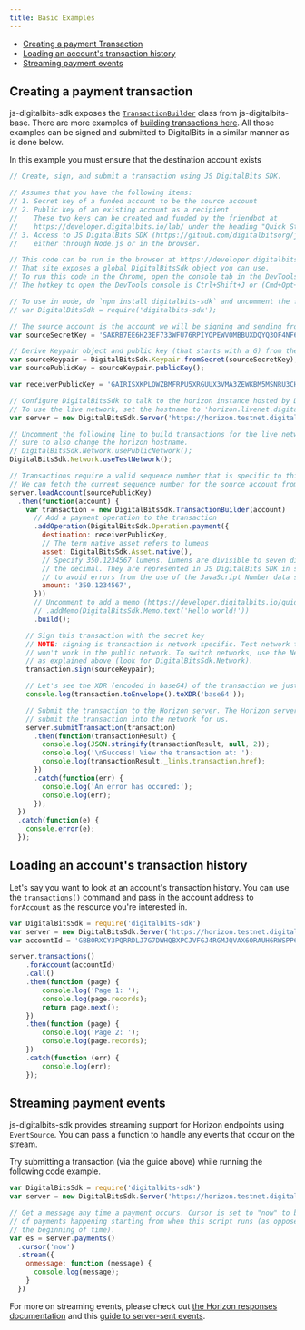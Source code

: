 ```yaml
---
title: Basic Examples
---
```


- [Creating a payment Transaction](#creating-a-payment-transaction)
- [Loading an account's transaction history](#loading-an-accounts-transaction-history)
- [Streaming payment events](#streaming-payment-events)

## Creating a payment transaction

js-digitalbits-sdk exposes the [`TransactionBuilder`](https://github.com/digitalbitsorg/js-digitalbits-base/blob/master/src/transaction_builder.js) class from js-digitalbits-base.  There are more examples of [building transactions here](https://developer.digitalbits.io/js-digitalbits-base/reference/base-examples.html). All those examples can be signed and submitted to DigitalBits in a similar manner as is done below.

In this example you must ensure that the destination account exists

```javascript
// Create, sign, and submit a transaction using JS DigitalBits SDK.

// Assumes that you have the following items:
// 1. Secret key of a funded account to be the source account
// 2. Public key of an existing account as a recipient
//    These two keys can be created and funded by the friendbot at
//    https://developer.digitalbits.io/lab/ under the heading "Quick Start: Test Account"
// 3. Access to JS DigitalBits SDK (https://github.com/digitalbitsorg/js-digitalbits-sdk)
//    either through Node.js or in the browser.

// This code can be run in the browser at https://developer.digitalbits.io/lab/
// That site exposes a global DigitalBitsSdk object you can use.
// To run this code in the Chrome, open the console tab in the DevTools.
// The hotkey to open the DevTools console is Ctrl+Shift+J or (Cmd+Opt+J on Mac).

// To use in node, do `npm install digitalbits-sdk` and uncomment the following line.
// var DigitalBitsSdk = require('digitalbits-sdk');

// The source account is the account we will be signing and sending from.
var sourceSecretKey = 'SAKRB7EE6H23EF733WFU76RPIYOPEWVOMBBUXDQYQ3OF4NF6ZY6B6VLW';

// Derive Keypair object and public key (that starts with a G) from the secret
var sourceKeypair = DigitalBitsSdk.Keypair.fromSecret(sourceSecretKey);
var sourcePublicKey = sourceKeypair.publicKey();

var receiverPublicKey = 'GAIRISXKPLOWZBMFRPU5XRGUUX3VMA3ZEWKBM5MSNRU3CHV6P4PYZ74D';

// Configure DigitalBitsSdk to talk to the horizon instance hosted by Digitalbits.io
// To use the live network, set the hostname to 'horizon.livenet.digitalbits.io'
var server = new DigitalBitsSdk.Server('https://horizon.testnet.digitalbits.io');

// Uncomment the following line to build transactions for the live network. Be
// sure to also change the horizon hostname.
// DigitalBitsSdk.Network.usePublicNetwork();
DigitalBitsSdk.Network.useTestNetwork();

// Transactions require a valid sequence number that is specific to this account.
// We can fetch the current sequence number for the source account from Horizon.
server.loadAccount(sourcePublicKey)
  .then(function(account) {
    var transaction = new DigitalBitsSdk.TransactionBuilder(account)
      // Add a payment operation to the transaction
      .addOperation(DigitalBitsSdk.Operation.payment({
        destination: receiverPublicKey,
        // The term native asset refers to lumens
        asset: DigitalBitsSdk.Asset.native(),
        // Specify 350.1234567 lumens. Lumens are divisible to seven digits past
        // the decimal. They are represented in JS DigitalBits SDK in string format
        // to avoid errors from the use of the JavaScript Number data structure.
        amount: '350.1234567',
      }))
      // Uncomment to add a memo (https://developer.digitalbits.io/guide/concepts/transactions.html)
      // .addMemo(DigitalBitsSdk.Memo.text('Hello world!'))
      .build();

    // Sign this transaction with the secret key
    // NOTE: signing is transaction is network specific. Test network transactions
    // won't work in the public network. To switch networks, use the Network object
    // as explained above (look for DigitalBitsSdk.Network).
    transaction.sign(sourceKeypair);

    // Let's see the XDR (encoded in base64) of the transaction we just built
    console.log(transaction.toEnvelope().toXDR('base64'));

    // Submit the transaction to the Horizon server. The Horizon server will then
    // submit the transaction into the network for us.
    server.submitTransaction(transaction)
      .then(function(transactionResult) {
        console.log(JSON.stringify(transactionResult, null, 2));
        console.log('\nSuccess! View the transaction at: ');
        console.log(transactionResult._links.transaction.href);
      })
      .catch(function(err) {
        console.log('An error has occured:');
        console.log(err);
      });
  })
  .catch(function(e) {
    console.error(e);
  });
```

## Loading an account's transaction history

Let's say you want to look at an account's transaction history.  You can use the `transactions()` command and pass in the account address to `forAccount` as the resource you're interested in.

```javascript
var DigitalBitsSdk = require('digitalbits-sdk')
var server = new DigitalBitsSdk.Server('https://horizon.testnet.digitalbits.io');
var accountId = 'GBBORXCY3PQRRDLJ7G7DWHQBXPCJVFGJ4RGMJQVAX6ORAUH6RWSPP6FM';

server.transactions()
    .forAccount(accountId)
    .call()
    .then(function (page) {
        console.log('Page 1: ');
        console.log(page.records);
        return page.next();
    })
    .then(function (page) {
        console.log('Page 2: ');
        console.log(page.records);
    })
    .catch(function (err) {
        console.log(err);
    });
```

## Streaming payment events

js-digitalbits-sdk provides streaming support for Horizon endpoints using `EventSource`.  You can pass a function to handle any events that occur on the stream.

Try submitting a transaction (via the guide above) while running the following code example.
```javascript
var DigitalBitsSdk = require('digitalbits-sdk')
var server = new DigitalBitsSdk.Server('https://horizon.testnet.digitalbits.io');

// Get a message any time a payment occurs. Cursor is set to "now" to be notified
// of payments happening starting from when this script runs (as opposed to from
// the beginning of time).
var es = server.payments()
  .cursor('now')
  .stream({
    onmessage: function (message) {
      console.log(message);
    }
  })
```

For more on streaming events, please check out [the Horizon responses documentation](https://developer.digitalbits.io/horizon/reference/responses.html#streaming) and this [guide to server-sent events](https://developer.mozilla.org/en-US/docs/Web/API/Server-sent_events/Using_server-sent_events).
